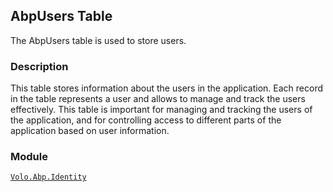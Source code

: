 ## AbpUsers Table

The AbpUsers table is used to store users.

### Description

This table stores information about the users in the application. Each record in the table represents a user and allows to manage and track the users effectively. This table is important for managing and tracking the users of the application, and for controlling access to different parts of the application based on user information.

### Module

[`Volo.Abp.Identity`](../../Identity.md)